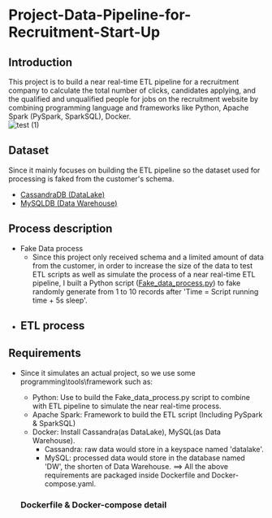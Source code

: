 # Project-Data-Pipeline-for-Recruitment-Start-Up

## Introduction
This project is to build a near real-time ETL pipeline for a recruitment company to calculate the total number of clicks, candidates applying, and the qualified and unqualified people for jobs on the recruitment website by combining programming language and frameworks like Python, Apache Spark (PySpark, SparkSQL), Docker.
<br>
![test (1)](https://github.com/DuyDoan233/Project-Data-Pipeline-for-Recruitment-Start-Up-/assets/101572443/d9656f3f-5c8e-44b7-973c-972b5e8d6771)

## Dataset
Since it mainly focuses on building the ETL pipeline so the dataset used for processing is faked from the customer's schema.
- [CassandraDB (DataLake)]()
- [MySQLDB (Data Warehouse)]()

## Process description
- Fake Data process
  - Since this project only received schema and a limited amount of data from the customer, in order to increase the size of the data to test ETL scripts as well as simulate the process of a near real-time ETL pipeline, I built a Python script ([Fake_data_process.py](##)) to fake randomly generate from 1 to 10 records after 'Time = Script running time + 5s sleep'.
- ETL process
  - 

## Requirements
- Since it simulates an actual project, so we use some programming\tools\framework such as:
  - Python: Use to build the Fake_data_process.py script to combine with ETL pipeline to simulate the near real-time process.
  - Apache Spark: Framework to build the ETL script (Including PySpark & SparkSQL)
  - Docker: Install Cassandra(as DataLake), MySQL(as Data Warehouse).
    - Cassandra: raw data would store in a keyspace named 'datalake'.
    - MySQL: processed data would store in the database named 'DW', the shorten of Data Warehouse.
  ==> All the above requirements are packaged inside Dockerfile and Docker-compose.yaml.

  ### Dockerfile & Docker-compose detail
